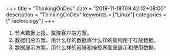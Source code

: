 +++
title = "ThinkingOnDev"
date = "2019-11-18T09:42:12+08:00"
description = "ThinkingOnDev"
keywords = ["Linux"]
categories = ["Technology"]
+++
1. 节点数据上报，监控客户端方案。    
2. 数据归总方案，用什么样的数据库什么样的架构用于存放数据。    
3. 数据展示方案，用什么样的前端和操控界面来展示和使用数据。    

